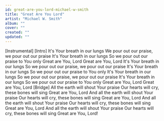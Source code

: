 ```yaml
---
id: great-are-you-lord-michael-w-smith
title: "Great Are You Lord"
artist: "Michael W. Smith"
album: ""
cover: ""
created: ""
updated: ""
---
```


[Instrumental]
[Intro]
It's Your breath in our lungs
We pour out our praise, we pour out our praise
It's Your breath in our lungs
So we pour out our praise to You only
Great are You, Lord
Great are You, Lord
It's Your breath in our lungs
So we pour out our praise, we pour out our praise
It's Your breath in our lungs
So we pour out our praise to You only
It's Your breath in our lungs
So we pour out our praise, we pour out our praise
It's Your breath in our lungs
So we pour out our praise to You only
Great are You, Lord
Great are You, Lord
[Bridge]
All the earth will shout Your praise
Our hearts will cry, these bones will sing
Great are You, Lord
And all the earth will shout Your praise
Our hearts will cry, these bones will sing
Great are You, Lord
And all the earth will shout Your praise
Our hearts will cry, these bones will sing
Great are You, Lord
And all the earth will shout Your praise
Our hearts will cry, these bones will sing
Great are You, Lord!